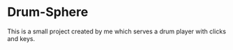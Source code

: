 # Drum-Sphere
This is a small project created by me which serves a drum player with clicks and keys.
